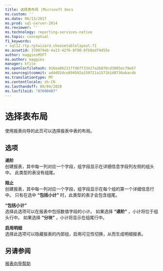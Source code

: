 ```yaml
---
title: 选择表布局 |Microsoft Docs
ms.custom: ''
ms.date: 06/13/2017
ms.prod: sql-server-2014
ms.reviewer: ''
ms.technology: reporting-services-native
ms.topic: conceptual
f1_keywords:
- sql12.rtp.rptwizard.choosetablelayout.f1
ms.assetid: 370079eb-4a13-42f6-8f90-8fb8adf4d55e
author: maggiesMSFT
ms.author: maggies
manager: kfile
ms.openlocfilehash: 916ea06221ffd6ff33427a26870cd3005ec79e67
ms.sourcegitcommit: ad4d92dce894592a259721a1571b1d8736abacdb
ms.translationtype: MT
ms.contentlocale: zh-CN
ms.lasthandoff: 08/04/2020
ms.locfileid: "87690407"
---
```

# <a name="choose-the-table-layout"></a>选择表布局
  使用报表向导的此页可以选择报表中表的布局。  
  
## <a name="options"></a>选项  
 **递阶**  
 创建报表，其中每一列对应一个字段，组字段显示在详细信息字段列左侧的组头中。 此类型的表没有组尾。  
  
 **阻止**  
 创建报表，其中每一列对应一个字段，组字段显示在每个组的第一个详细信息行中。 只有在选中 **“包括小计”** 时，此类型的表才会包含组尾。  
  
 **“包括小计”**  
 选择此选项可以在报表中包括数值字段的小计。 如果选择 **“递阶”** ，小计将位于组头行中。 如果选择 **“分块”** ，小计将显示在组尾行中。  
  
 **启用明细**  
 选择此选项可以隐藏报表的内部组，启用可见性切换，从而生成明细报表。  
  
## <a name="see-also"></a>另请参阅  
 [报表向导帮助](../../2014/reporting-services/report-wizard-help.md)  
  
  
